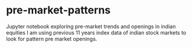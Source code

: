 # pre-market-patterns
Jupyter notebook exploring pre-market trends and openings in indian equities
I am using previous 11 years index data of indian stock markets to look for pattern pre market openings.

